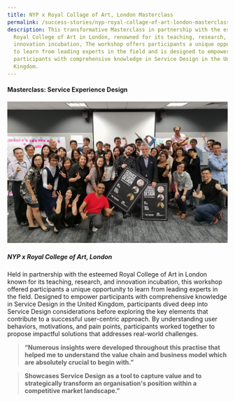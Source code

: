 ```yaml
---
title: NYP x Royal Collage of Art, London Masterclass
permalink: /success-stories/nyp-royal-collage-of-art-london-masterclass/
description: This transformative Masterclass in partnership with the esteemed
  Royal College of Art in London, renowned for its teaching, research, and
  innovation incubation, The workshop offers participants a unique opportunity
  to learn from leading experts in the field and is designed to empower
  participants with comprehensive knowledge in Service Design in the United
  Kingdom.
---
```

#### **Masterclass: Service Experience Design**

![](/images/Stories/stories_masterclass%20service%20experience%20design.jpg)

##### **NYP x Royal College of Art, London**

Held in partnership with the esteemed Royal College of Art in London known for its teaching, research, and innovation incubation, this workshop offered participants a unique opportunity to learn from leading experts in the field. Designed to empower participants with comprehensive knowledge in Service Design in the United Kingdom, participants dived deep into Service Design considerations before exploring the key elements that contribute to a successful user-centric approach. By understanding user behaviors, motivations, and pain points, participants worked together to propose impactful solutions that addresses real-world challenges.

<blockquote><b>“Numerous insights were developed throughout this practise that helped me to understand the value chain and business model which are absolutely crucial to begin with.”</b></blockquote>

<blockquote><b>Showcases Service Design as a tool to capture value and to strategically transform an organisation's position within a competitive market landscape.”</b></blockquote>